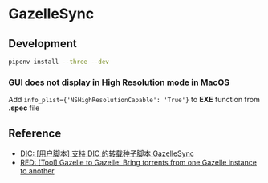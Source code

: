 # GazelleSync

## Development

```sh
pipenv install --three --dev
```

### GUI does not display in High Resolution mode in MacOS

Add `info_plist={'NSHighResolutionCapable': 'True'}` to **EXE** function from **.spec** file


## Reference
- [DIC: [用户脚本] 支持 DIC 的转载种子脚本 GazelleSync](https://dicmusic.club/forums.php?action=viewthread&threadid=356)
- [RED: [Tool] Gazelle to Gazelle: Bring torrents from one Gazelle instance to another](https://redacted.ch/forums.php?action=viewthread&threadid=18794)
